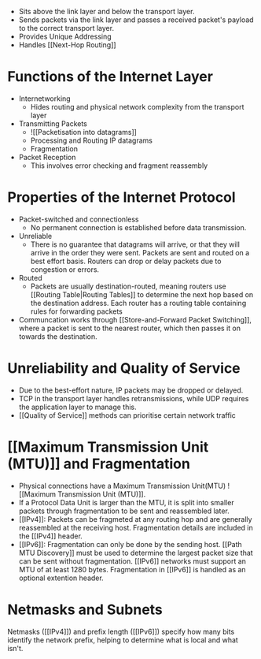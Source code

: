 - Sits above the link layer and below the transport layer. 
- Sends packets via the link layer and passes a received packet's payload to the correct transport layer.
- Provides Unique Addressing
- Handles [[Next-Hop Routing]]

# Functions of the Internet Layer
- Internetworking
	- Hides routing and physical network complexity from the transport layer
- Transmitting Packets
	- ![[Packetisation into datagrams]]
	- Processing and Routing IP datagrams
	- Fragmentation
- Packet Reception
	- This involves error checking and fragment reassembly

# Properties of the Internet Protocol
- Packet-switched and connectionless
	- No permanent connection is established before data transmission.
- Unreliable
	- There is no guarantee that datagrams will arrive, or that they will arrive in the order they were sent. Packets are sent and routed on a best effort basis. Routers can drop or delay packets due to congestion or errors.
- Routed
	- Packets are usually destination-routed, meaning routers use [[Routing Table|Routing Tables]]  to determine the next hop based on the destination address. Each router has a routing table containing rules for forwarding packets
- Communcation works through [[Store-and-Forward Packet Switching]], where a packet is sent to the nearest router, which then passes it on towards the destination. 

# Unreliability and Quality of Service
- Due to the best-effort nature, IP packets may be dropped or delayed.
- TCP in the transport layer handles retransmissions, while UDP requires the application layer to manage this.
- [[Quality of Service]] methods can prioritise certain network traffic

# [[Maximum Transmission Unit (MTU)]]  and Fragmentation
- Physical connections have a Maximum Transmission Unit(MTU) ![[Maximum Transmission Unit (MTU)]].
- If a Protocol Data Unit is larger than the MTU, it is split into smaller packets through fragmentation to be sent and reassembled later.
- [[IPv4]]: Packets can be fragmeted at any routing hop and are generally reassembled at the receiving host. Fragmentation details are included in the [[IPv4]] header.
- [[IPv6]]: Fragmentation can only be done by the sending host. [[Path MTU Discovery]] must be used to determine the largest packet size that can be sent without fragmentation. [[IPv6]] networks must support an MTU of at least 1280 bytes. Fragmentation in [[IPv6]] is handled as an optional extention header.
# Netmasks and Subnets
Netmasks ([[IPv4]]) and prefix length ([[IPv6]]) specify how many bits identify the network prefix, helping to determine what is local and what isn't.
